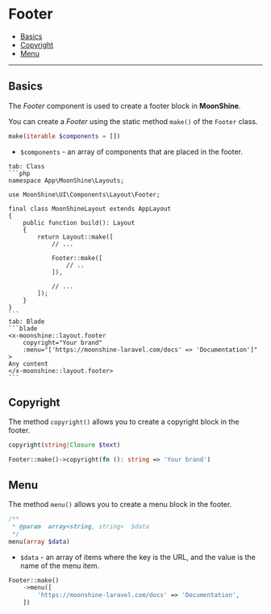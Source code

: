 # Footer

- [Basics](#basics)
- [Copyright](#copyright)
- [Menu](#menu)

---

<a name="basics"></a>
## Basics

The *Footer* component is used to create a footer block in **MoonShine**.

You can create a *Footer* using the static method `make()` of the `Footer` class.

```php
make(iterable $components = [])
```

- `$components` - an array of components that are placed in the footer.

~~~tabs
tab: Class
```php
namespace App\MoonShine\Layouts;

use MoonShine\UI\Components\Layout\Footer;

final class MoonShineLayout extends AppLayout
{
    public function build(): Layout
    {
        return Layout::make([
            // ...

            Footer::make([
                // ..
            ]),

            // ...
        ]);
    }
}
```
tab: Blade
```blade
<x-moonshine::layout.footer
    copyright="Your brand"
    :menu="['https://moonshine-laravel.com/docs' => 'Documentation']"
>
Any content
</x-moonshine::layout.footer>
```
~~~

<a name="copyright"></a>
## Copyright

The method `copyright()` allows you to create a copyright block in the footer.

```php
copyright(string|Closure $text)
```

```php
Footer::make()->copyright(fn (): string => 'Your brand')
```

<a name="menu"></a>
## Menu

The method `menu()` allows you to create a menu block in the footer.

```php
/**
 * @param  array<string, string>  $data
 */
menu(array $data)
```

- `$data` - an array of items where the key is the URL, and the value is the name of the menu item.

```php
Footer::make()
    ->menu([
        'https://moonshine-laravel.com/docs' => 'Documentation',
    ])
```
